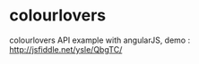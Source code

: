 colourlovers
============

colourlovers API example with angularJS, demo : http://jsfiddle.net/ysle/QbgTC/
